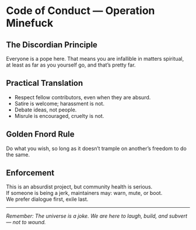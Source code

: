 # Code of Conduct — Operation Minefuck

## The Discordian Principle
Everyone is a pope here. That means you are infallible in matters spiritual,  
at least as far as you yourself go, and that’s pretty far.

## Practical Translation
- Respect fellow contributors, even when they are absurd.  
- Satire is welcome; harassment is not.  
- Debate ideas, not people.  
- Misrule is encouraged, cruelty is not.  

## Golden Fnord Rule
Do what you wish, so long as it doesn’t trample on another’s freedom to do the same.  

## Enforcement
This is an absurdist project, but community health is serious.  
If someone is being a jerk, maintainers may: warn, mute, or boot.  
We prefer dialogue first, exile last.  

---

*Remember: The universe is a joke. We are here to laugh, build, and subvert — not to wound.*
